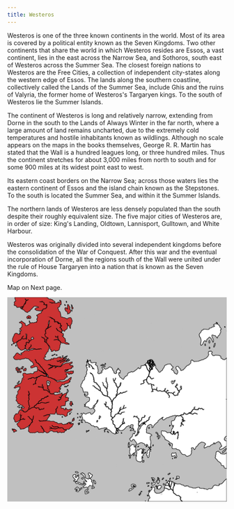 ```yaml
---
title: Westeros
---
```


Westeros is one of the three known continents in the world. Most of its area is covered by a political entity known as the Seven Kingdoms. Two other continents that share the world in which Westeros resides are Essos, a vast continent, lies in the east across the Narrow Sea, and Sothoros, south east of Westeros across the Summer Sea. The closest foreign nations to Westeros are the Free Cities, a collection of independent city-states along the western edge of Essos. The lands along the southern coastline, collectively called the Lands of the Summer Sea, include Ghis and the ruins of Valyria, the former home of Westeros's Targaryen kings. To the south of Westeros lie the Summer Islands.

The continent of Westeros is long and relatively narrow, extending from Dorne in the south to the Lands of Always Winter in the far north, where a large amount of land remains uncharted, due to the extremely cold temperatures and hostile inhabitants known as wildlings. Although no scale appears on the maps in the books themselves, George R. R. Martin has stated that the Wall is a hundred leagues long, or three hundred miles. Thus the continent stretches for about 3,000 miles from north to south and for some 900 miles at its widest point east to west.

Its eastern coast borders on the Narrow Sea; across those waters lies the eastern continent of Essos and the island chain known as the Stepstones. To the south is located the Summer Sea, and within it the Summer Islands.

The northern lands of Westeros are less densely populated than the south despite their roughly equivalent size. The five major cities of Westeros are, in order of size: King's Landing, Oldtown, Lannisport, Gulltown, and White Harbour.

Westeros was originally divided into several independent kingdoms before the consolidation of the War of Conquest. After this war and the eventual incorporation of Dorne, all the regions south of the Wall were united under the rule of House Targaryen into a nation that is known as the Seven Kingdoms.

Map on Next page.

![Image](images/world-westeros.png)


